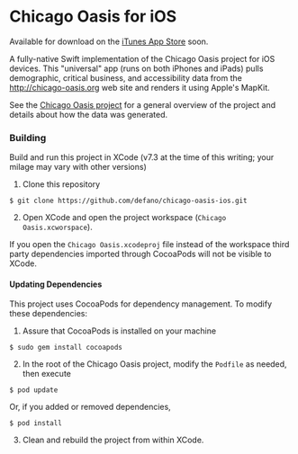 # Chicago Oasis for iOS

Available for download on the [iTunes App Store](https://itunes.apple.com/us/genre/ios/id36?mt=8) soon.

A fully-native Swift implementation of the Chicago Oasis project for iOS devices. This "universal" app (runs on both iPhones and iPads)
pulls demographic, critical business, and accessibility data from the http://chicago-oasis.org web site and renders it using Apple's MapKit.

See the [Chicago Oasis project](https://github.com/defano/chicago-oasis) for a general overview of the project and details about how the data was generated.

### Building

Build and run this project in XCode (v7.3 at the time of this writing; your milage may vary with other versions)

1. Clone this repository
```
$ git clone https://github.com/defano/chicago-oasis-ios.git
```
2. Open XCode and open the project workspace (`Chicago Oasis.xcworspace`).

If you open the `Chicago Oasis.xcodeproj` file instead of the workspace third party dependencies imported through CocoaPods will not be visible to XCode.

#### Updating Dependencies

This project uses CocoaPods for dependency management. To modify these dependencies:

1. Assure that CocoaPods is installed on your machine
```
$ sudo gem install cocoapods
```
2. In the root of the Chicago Oasis project, modify the `Podfile` as needed, then execute
```
$ pod update
```
Or, if you added or removed dependencies,
```
$ pod install
```
3. Clean and rebuild the project from within XCode.
